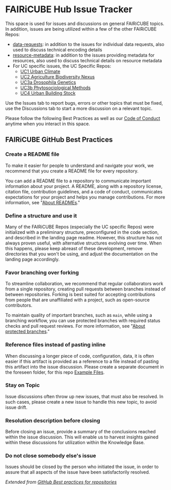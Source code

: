 # FAIRiCUBE Hub Issue Tracker
This space is used for issues and discussions on general FAIRiCUBE topics. In addition, issues are being utilized within a few of the other FAIRiCUBE Repos:
- [data-requests](https://github.com/FAIRiCUBE/data-requests): in addition to the issues for individual data requests, also used to discuss technical encoding details
- [resource-metadata](https://github.com/FAIRiCUBE/resource-metadata): in addition to the issues providing metadata for resources, also used to discuss technical details on resource metadata
- For UC specific issues, the UC Specific Repos:
  - [UC1 Urban Climate](https://github.com/FAIRiCUBE/uc1-urban-climate)
  - [UC2 Agriculture Biodiversity Nexus](https://github.com/FAIRiCUBE/uc2-agriculture-biodiversity-nexus)
  - [UC3a Drosophila Genetics](https://github.com/FAIRiCUBE/uc3-drosophola-genetics)
  - [UC3b Phytosociological Methods](https://github.com/FAIRiCUBE/uc3-biodiversity-occurence)
  - [UC4 Urban Building Stock](https://github.com/FAIRiCUBE/uc4-building-stock)

Use the Issues tab to report bugs, errors or other topics that must be fixed, use the Discussions tab to start a more discussion on a relevant topic.



Please follow the following Best Practices as well as our [Code of Conduct](https://github.com/DataCoveEU/FAIRiTRASH/blob/main/Conduct/Code%20of%20conduct.md) anytime when you interact in this space.

## FAIRiCUBE GitHub Best Practices
### Create a README file

To make it easier for people to understand and navigate your work, we recommend that you create a README file for every repository.

You can add a README file to a repository to communicate important information about your project. A README, along with a repository license, citation file, contribution guidelines, and a code of conduct, communicates expectations for your project and helps you manage contributions. For more information, see "[About READMEs](https://docs.github.com/en/repositories/managing-your-repositorys-settings-and-features/customizing-your-repository/about-readmes)."

### Define a structure and use it
Many of the FAIRiCUBE Repos (especially the UC specific Repos) were initialized with a preliminary structure, preconfigured in the code section, and described in the landing page readme. However, this structure has not always proven useful, with alternative structures evolving over time. When this happens, please keep abreast of these development, remove directories that you won't be using, and adjust the documentation on the landing page accordingly.

### Favor branching over forking

To streamline collaboration, we recommend that regular collaborators work from a single repository, creating pull requests between branches instead of between repositories. Forking is best suited for accepting contributions from people that are unaffiliated with a project, such as open-source contributors.

To maintain quality of important branches, such as `main`, while using a branching workflow, you can use protected branches with required status checks and pull request reviews. For more information, see "[About protected branches](https://docs.github.com/en/repositories/configuring-branches-and-merges-in-your-repository/managing-protected-branches/about-protected-branches)."

### Reference files instead of pasting inline

When discussing a longer piece of code, configuration, data, it is often easier if this artifact is provided as a reference to a file instead of pasting this artifact into the issue discussion. Please create a separate document in the foreseen folder, for this repo [Example Files](https://github.com/FAIRiCUBE/FAIRiCUBE-Hub-issue-tracker/tree/main/Example%20Files).

### Stay on Topic
Issue discussions often throw up new issues, that must also be resolved. In such cases, please create a new issue to handle this new topic, to avoid issue drift.

### Resolution description before closing
Before closing an issue, provide a summary of the conclusions reached within the issue discussion. This will enable us to harvest insights gained within these discussions for utilization within the Knowledge Base.

### Do not close somebody else's issue
Issues should be closed by the person who initiated the issue, in order to assure that all aspects of the issue have been satisfactorily resolved. 

_Extended from [GitHub Best practices for repositories](https://docs.github.com/en/repositories/creating-and-managing-repositories/best-practices-for-repositories)_
